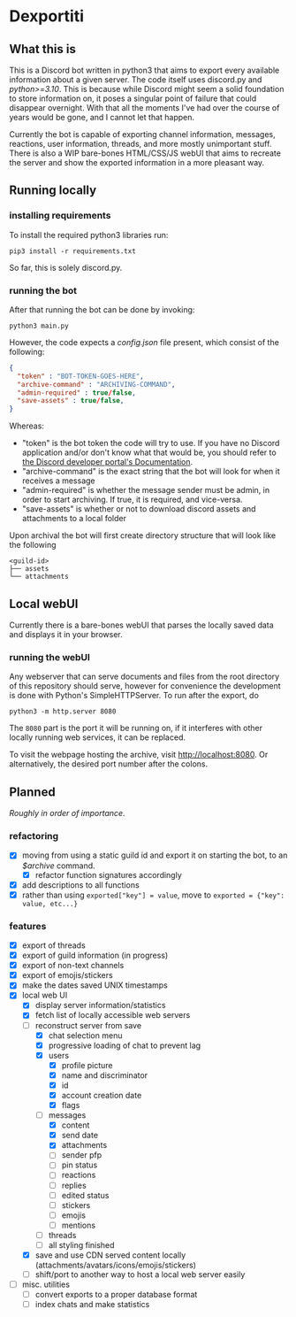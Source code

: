 # Dexportiti
## What this is
This is a Discord bot written in python3 that aims to export every available information about a given server. The code itself uses discord.py and *python>=3.10*. This is because while Discord might seem a solid foundation to store information on, it poses a singular point of failure that could disappear overnight. With that all the moments I've had over the course of years would be gone, and I cannot let that happen.

Currently the bot is capable of exporting channel information, messages, reactions, user information, threads, and more mostly unimportant stuff. There is also a WIP bare-bones HTML/CSS/JS webUI that aims to recreate the server and show the exported information in a more pleasant way.

## Running locally
### installing requirements
To install the required python3 libraries run:
```console
pip3 install -r requirements.txt
```
So far, this is solely discord.py.
### running the bot
After that running the bot can be done by invoking:
```console
python3 main.py
```
However, the code expects a *config.json* file present, which consist of the following:
```json
{
  "token" : "BOT-TOKEN-GOES-HERE",
  "archive-command" : "ARCHIVING-COMMAND",
  "admin-required" : true/false,
  "save-assets" : true/false,
}
```
Whereas:
- "token" is the bot token the code will try to use. If you have no Discord application and/or don't know what that would be, you should refer to [the Discord developer portal's Documentation](https://discord.com/developers/docs/intro).
- "archive-command" is the exact string that the bot will look for when it receives a message
- "admin-required" is whether the message sender must be admin, in order to start archiving. If true, it is required, and vice-versa.
- "save-assets" is whether or not to download discord assets and attachments to a local folder

Upon archival the bot will first create directory structure that will look like the following
```text
<guild-id>
├── assets
└── attachments
```

## Local webUI
Currently there is a bare-bones webUI that parses the locally saved data and displays it in your browser.
### running the webUI
Any webserver that can serve documents and files from the root directory of this repository should serve, however for convenience the development is done with Python's SimpleHTTPServer. To run after the export, do
```console
python3 -m http.server 8080
```
The `8080` part is the port it will be running on, if it interferes with other locally running web services, it can be replaced.

To visit the webpage hosting the archive, visit [http://localhost:8080](http://localhost:8080). Or alternatively, the desired port number after the colons.

## Planned
*Roughly in order of importance.*
### refactoring
- [X] moving from using a static guild id and export it on starting the bot, to an *$archive* command.
  - [X] refactor function signatures accordingly
- [X] add descriptions to all functions
- [X] rather than using `exported["key"] = value`, move to `exported = {"key": value, etc...}`
### features
- [X] export of threads
- [X] export of guild information (in progress)
- [X] export of non-text channels
- [X] export of emojis/stickers
- [X] make the dates saved UNIX timestamps
- [X] local web UI
  - [X] display server information/statistics
  - [X] fetch list of locally accessible web servers
  - [ ] reconstruct server from save
    - [X] chat selection menu
    - [X] progressive loading of chat to prevent lag
    - [X] users
        - [X] profile picture
        - [X] name and discriminator
        - [X] id
        - [X] account creation date
        - [X] flags
    - [ ] messages
        - [X] content
        - [X] send date
        - [X] attachments
        - [ ] sender pfp
        - [ ] pin status
        - [ ] reactions
        - [ ] replies
        - [ ] edited status
        - [ ] stickers
        - [ ] emojis
        - [ ] mentions
    - [ ] threads
    - [ ] all styling finished
  - [X] save and use CDN served content locally (attachments/avatars/icons/emojis/stickers)
  - [ ] shift/port to another way to host a local web server easily
- [ ] misc. utilities
    - [ ] convert exports to a proper database format
    - [ ] index chats and make statistics
